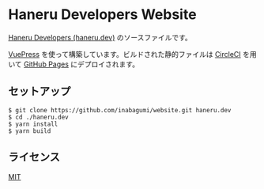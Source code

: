 # Haneru Developers Website

[Haneru Developers (haneru.dev)](https://haneru.dev/) のソースファイルです。

[VuePress](https://vuepress.vuejs.org/) を使って構築しています。ビルドされた静的ファイルは [CircleCI](https://circleci.com/) を用いて [GitHub Pages](https://pages.github.com/) にデプロイされます。

## セットアップ

```console
$ git clone https://github.com/inabagumi/website.git haneru.dev
$ cd ./haneru.dev
$ yarn install
$ yarn build
```

## ライセンス

[MIT](LICENSE)
